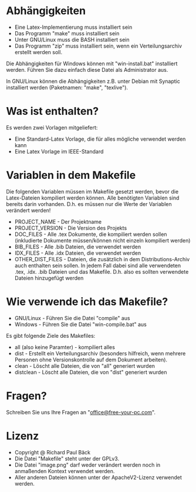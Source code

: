 # Abhängigkeiten
* Eine Latex-Implementierung muss installiert sein
* Das Programm "make" muss installiert sein
* Unter GNU/Linux muss die BASH installiert sein
* Das Programm "zip" muss installiert sein, wenn ein Verteilungsarchiv
  erstellt werden soll.

Die Abhängigkeiten für Windows können mit "win-install.bat" installiert
werden. Führen Sie dazu einfach diese Datei als Administrator aus.

In GNU/Linux können die Abhängigkeiten z.B. unter Debian mit Synaptic
installiert werden (Paketnamen: "make", "texlive").

# Was ist enthalten?
Es werden zwei Vorlagen mitgeliefert:
* Eine Standard-Latex Vorlage, die für alles mögliche verwendet werden
  kann
* Eine Latex Vorlage im IEEE-Standard

# Variablen in dem Makefile
Die folgenden Variablen müssen im Makefile gesetzt werden, bevor die
Latex-Dateien kompiliert werden können. Alle benötigten Variablen sind
bereits darin vorhanden. D.h. es müssen nur die Werte der Variablen
verändert werden!

* PROJECT_NAME - Der Projektname
* PROJECT_VERSION - Die Version des Projekts
* DOC_FILES - Alle .tex Dokumente, die kompiliert werden sollen
  (inkludierte Dokumente müssen/können nicht einzeln kompiliert
  werden)
* BIB_FILES - Alle .bib Dateien, die verwendet werden
* IDX_FILES - Alle .idx Dateien, die verwendet werden
* OTHER_DIST_FILES - Dateien, die zusätzlich in dem
  Distributions-Archiv auch enthalten sein sollen. In jedem Fall dabei
  sind alle verwendeten .tex, .idx. .bib Dateien und das
  Makefile. D.h. also es sollten verwendete Dateien hinzugefügt werden

# Wie verwende ich das Makefile?
* GNU/Linux - Führen Sie die Datei "compile" aus
* Windows - Führen Sie die Datei "win-compile.bat" aus

Es gibt folgende Ziele des Makefiles:
* all (also keine Paramter) - kompiliert alles
* dist - Erstellt ein Verteilungsarchiv (besonders hilfreich, wenn
  mehrere Personen ohne Versionskontrolle auf dem Dokument arbeiten).
* clean - Löscht alle Dateien, die von "all" generiert wurden
* distclean - Löscht alle Dateien, die von "dist" generiert wurden

# Fragen?
Schreiben Sie uns Ihre Fragen an "office@free-your-pc.com".

# Lizenz
* Copyright @ Richard Paul Bäck
* Die Datei "Makefile" steht unter der GPLv3.
* Die Datei "image.png" darf weder verändert werden noch in anmaßenden
  Kontext verwendet werden.
* Aller anderen Dateien können unter der ApacheV2-Lizenz verwendet werden.
